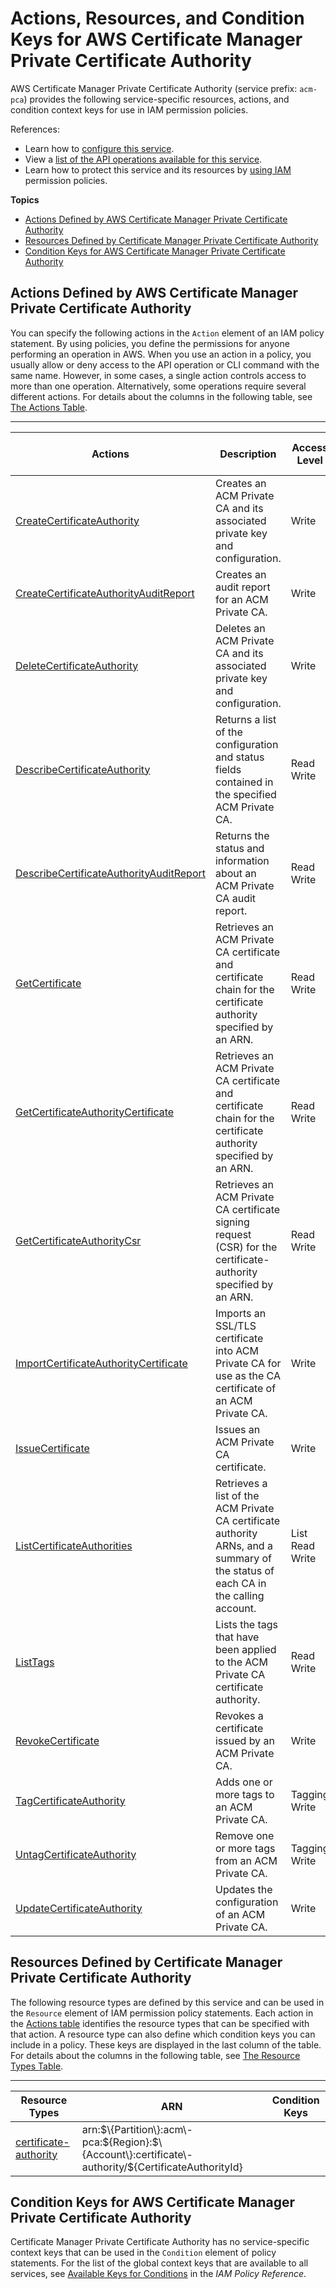 # Actions, Resources, and Condition Keys for AWS Certificate Manager Private Certificate Authority<a name="list_awscertificatemanagerprivatecertificateauthority"></a>

AWS Certificate Manager Private Certificate Authority \(service prefix: `acm-pca`\) provides the following service\-specific resources, actions, and condition context keys for use in IAM permission policies\.

References:
+ Learn how to [configure this service](http://docs.aws.amazon.com/acm-pca/latest/userguide/)\.
+ View a [list of the API operations available for this service](http://docs.aws.amazon.com/acm-pca/latest/APIReference/)\.
+ Learn how to protect this service and its resources by [using IAM](http://docs.aws.amazon.com/acm-pca/latest/userguide/assets.html) permission policies\.

**Topics**
+ [Actions Defined by AWS Certificate Manager Private Certificate Authority](#awscertificatemanagerprivatecertificateauthority-actions-as-permissions)
+ [Resources Defined by Certificate Manager Private Certificate Authority](#awscertificatemanagerprivatecertificateauthority-resources-for-iam-policies)
+ [Condition Keys for AWS Certificate Manager Private Certificate Authority](#awscertificatemanagerprivatecertificateauthority-policy-keys)

## Actions Defined by AWS Certificate Manager Private Certificate Authority<a name="awscertificatemanagerprivatecertificateauthority-actions-as-permissions"></a>

You can specify the following actions in the `Action` element of an IAM policy statement\. By using policies, you define the permissions for anyone performing an operation in AWS\. When you use an action in a policy, you usually allow or deny access to the API operation or CLI command with the same name\. However, in some cases, a single action controls access to more than one operation\. Alternatively, some operations require several different actions\. For details about the columns in the following table, see [The Actions Table](reference_policies_actions-resources-contextkeys.md#actions_table)\.


****  

| Actions | Description | Access Level | Resource Types \(\*required\) | Condition Keys | Dependent Actions | 
| --- | --- | --- | --- | --- | --- | 
| [CreateCertificateAuthority](http://docs.aws.amazon.com/acm-pca/latest/APIReference/API_CreateCertificateAuthority.html) | Creates an ACM Private CA and its associated private key and configuration\. | Write  |  |  |  | 
| [CreateCertificateAuthorityAuditReport](http://docs.aws.amazon.com/acm-pca/latest/APIReference/API_CreateCertificateAuthorityAuditReport.html) | Creates an audit report for an ACM Private CA\. | Write  | [certificate\-authority\*](#awscertificatemanagerprivatecertificateauthority-certificate-authority)  |  |  | 
| [DeleteCertificateAuthority](http://docs.aws.amazon.com/acm-pca/latest/APIReference/API_DeleteCertificateAuthority.html) | Deletes an ACM Private CA and its associated private key and configuration\. | Write  | [certificate\-authority\*](#awscertificatemanagerprivatecertificateauthority-certificate-authority)  |  |  | 
| [DescribeCertificateAuthority](http://docs.aws.amazon.com/acm-pca/latest/APIReference/API_DescribeCertificateAuthority.html) | Returns a list of the configuration and status fields contained in the specified ACM Private CA\. | Read Write  | [certificate\-authority\*](#awscertificatemanagerprivatecertificateauthority-certificate-authority)  |  |  | 
| [DescribeCertificateAuthorityAuditReport](http://docs.aws.amazon.com/acm-pca/latest/APIReference/API_DescribeCertificateAuthorityAuditReport.html) | Returns the status and information about an ACM Private CA audit report\. | Read Write  | [certificate\-authority\*](#awscertificatemanagerprivatecertificateauthority-certificate-authority)  |  |  | 
| [GetCertificate](http://docs.aws.amazon.com/acm-pca/latest/APIReference/API_GetCertificate.html) | Retrieves an ACM Private CA certificate and certificate chain for the certificate authority specified by an ARN\. | Read Write  | [certificate\-authority\*](#awscertificatemanagerprivatecertificateauthority-certificate-authority)  |  |  | 
| [GetCertificateAuthorityCertificate](http://docs.aws.amazon.com/acm-pca/latest/APIReference/API_GetCertificateAuthorityCertificate.html) | Retrieves an ACM Private CA certificate and certificate chain for the certificate authority specified by an ARN\. | Read Write  | [certificate\-authority\*](#awscertificatemanagerprivatecertificateauthority-certificate-authority)  |  |  | 
| [GetCertificateAuthorityCsr](http://docs.aws.amazon.com/acm-pca/latest/APIReference/API_GetCertificateAuthorityCsr.html) | Retrieves an ACM Private CA certificate signing request \(CSR\) for the certificate\-authority specified by an ARN\. | Read Write  | [certificate\-authority\*](#awscertificatemanagerprivatecertificateauthority-certificate-authority)  |  |  | 
| [ImportCertificateAuthorityCertificate](http://docs.aws.amazon.com/acm-pca/latest/APIReference/API_ImportCertificateAuthorityCertificate.html) | Imports an SSL/TLS certificate into ACM Private CA for use as the CA certificate of an ACM Private CA\. | Write  | [certificate\-authority\*](#awscertificatemanagerprivatecertificateauthority-certificate-authority)  |  |  | 
| [IssueCertificate](http://docs.aws.amazon.com/acm-pca/latest/APIReference/API_IssueCertificate.html) | Issues an ACM Private CA certificate\. | Write  | [certificate\-authority\*](#awscertificatemanagerprivatecertificateauthority-certificate-authority)  |  |  | 
| [ListCertificateAuthorities](http://docs.aws.amazon.com/acm-pca/latest/APIReference/API_ListCertificateAuthorities.html) | Retrieves a list of the ACM Private CA certificate authority ARNs, and a summary of the status of each CA in the calling account\. | List Read Write  |  |  |  | 
| [ListTags](http://docs.aws.amazon.com/acm-pca/latest/APIReference/API_ListTags.html) | Lists the tags that have been applied to the ACM Private CA certificate authority\. | Read Write  | [certificate\-authority\*](#awscertificatemanagerprivatecertificateauthority-certificate-authority)  |  |  | 
| [RevokeCertificate](http://docs.aws.amazon.com/acm-pca/latest/APIReference/API_RevokeCertificate.html) | Revokes a certificate issued by an ACM Private CA\. | Write  | [certificate\-authority\*](#awscertificatemanagerprivatecertificateauthority-certificate-authority)  |  |  | 
| [TagCertificateAuthority](http://docs.aws.amazon.com/acm-pca/latest/APIReference/API_TagCertificateAuthority.html) | Adds one or more tags to an ACM Private CA\. | Tagging Write  | [certificate\-authority\*](#awscertificatemanagerprivatecertificateauthority-certificate-authority)  |  |  | 
| [UntagCertificateAuthority](http://docs.aws.amazon.com/acm-pca/latest/APIReference/API_UntagCertificateAuthority.html) | Remove one or more tags from an ACM Private CA\. | Tagging Write  | [certificate\-authority\*](#awscertificatemanagerprivatecertificateauthority-certificate-authority)  |  |  | 
| [UpdateCertificateAuthority](http://docs.aws.amazon.com/acm-pca/latest/APIReference/API_UpdateCertificateAuthority.html) | Updates the configuration of an ACM Private CA\. | Write  | [certificate\-authority\*](#awscertificatemanagerprivatecertificateauthority-certificate-authority)  |  |  | 

## Resources Defined by Certificate Manager Private Certificate Authority<a name="awscertificatemanagerprivatecertificateauthority-resources-for-iam-policies"></a>

The following resource types are defined by this service and can be used in the `Resource` element of IAM permission policy statements\. Each action in the [Actions table](#awscertificatemanagerprivatecertificateauthority-actions-as-permissions) identifies the resource types that can be specified with that action\. A resource type can also define which condition keys you can include in a policy\. These keys are displayed in the last column of the table\. For details about the columns in the following table, see [The Resource Types Table](reference_policies_actions-resources-contextkeys.md#resources_table)\.


****  

| Resource Types | ARN | Condition Keys | 
| --- | --- | --- | 
| [certificate\-authority](http://docs.aws.amazon.com/acm-pca/latest/userguide/authen-overview.html#acm-pca-resources-operations) | arn:$\{Partition\}:acm\-pca:$\{Region\}:$\{Account\}:certificate\-authority/$\{CertificateAuthorityId\} |  | 

## Condition Keys for AWS Certificate Manager Private Certificate Authority<a name="awscertificatemanagerprivatecertificateauthority-policy-keys"></a>

Certificate Manager Private Certificate Authority has no service\-specific context keys that can be used in the `Condition` element of policy statements\. For the list of the global context keys that are available to all services, see [Available Keys for Conditions](http://docs.aws.amazon.com/IAM/latest/UserGuide/reference_policies_condition-keys.html#AvailableKeys) in the *IAM Policy Reference*\.